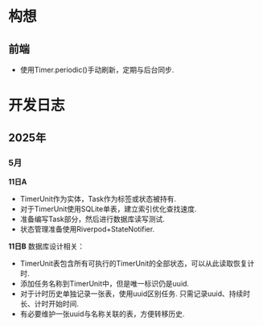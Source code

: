 # 构想
## 前端
- 使用Timer.periodic()手动刷新，定期与后台同步.

# 开发日志
## 2025年
### 5月
**11日A**
- TimerUnit作为实体，Task作为标签或状态被持有. 
- 对于TimerUnit使用SQLite单表，建立索引优化查找速度.
- 准备编写Task部分，然后进行数据库读写测试.
- 状态管理准备使用Riverpod+StateNotifier.

**11日B**
数据库设计相关：
- TimerUnit表包含所有可执行的TimerUnit的全部状态，可以从此读取恢复计时.
- 添加任务名称到TimerUnit中，但是唯一标识仍是uuid.
- 对于计时历史单独记录一张表，使用uuid区别任务. 只需记录uuid、持续时长、计时开始时间.
- 有必要维护一张uuid与名称关联的表，方便转移历史.